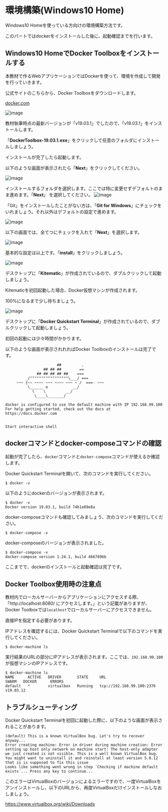 # 環境構築(Windows10 Home)
Windows10 Homeを使っている方向けの環境構築方法です。

このパートではdockerをインストールした後に、起動確認までを行います。

## Windows10 HomeでDocker Toolboxをインストールする
本教材で作るWebアプリケーションではDockerを使って、環境を作成して開発を行っていきます。

公式サイトのこちらから、Docker Toolboxをダウンロードします。

[docker.com](https://github.com/docker/toolbox/releases)

![image](https://gyazo.com/19b7bd18e13b64bad0658e9e6f896d30.png)

教材執筆時点の最新バージョンが「v19.03.1」でしたので、「v19.03.1」をインストールします。

「**DockerToolbox-19.03.1.exe**」をクリックして任意のフォルダにインストールしましょう。

インストールが完了したら起動します。

以下のような画面が表示されたら「**Next**」をクリックしてください。

![image](https://gyazo.com/aa88559019dc2f710c1ce746f5cade67.png)

インストールするフォルダを選択します。ここでは特に変更せずデフォルトのまま進めます。「**Next**」
を選択してください。
![image](https://gyazo.com/c5c3e2c15eeafc2782ca885e6594a5ac.png)

「Git」をインストールしたことがない方は、「**Git for Windows**」にチェックをいれましょう。それ以外はデフォルトの設定で進めます。

![image](https://gyazo.com/4a90d106273b7953b0400009093f91df.png)

以下の画面では、全てつにチェックを入れて「**Next**」を選択します。

![image](https://gyazo.com/062e4c6834ec03807f01bca16ec4d2df)

基本的な設定は以上です。「**install**」をクリックしましょう。

![image](https://gyazo.com/099fe9c9c7aaefc8b8b36fe998020384.png)

 デスクトップに「**Kitematic**」が作成されているので、ダブルクリックして起動しましょう。
 
Kitematicを初回起動した場合、Docker仮想マシンが作成されます。

100%になるまで少し待ちましょう。

 ![image](https://gyazo.com/be491576b5b1b79e939ba5dc153e738a)

 デスクトップに「**Docker Quickstart Terminal**」が作成されているので、ダブルクリックして起動しましょう。
 
 初回の起動には少々時間がかかります。
 
 以下のような画面が表示されれればDocker Toolboxのインストールは完了です。
 
 ```
                        ##         .
                  ## ## ##        ==
               ## ## ## ## ##    ===
           /"""""""""""""""""\___/ ===
      ~~~ {~~ ~~~~ ~~~ ~~~~ ~~~ ~ /  ===- ~~~
           \______ o           __/
             \    \         __/
              \____\_______/

docker is configured to use the default machine with IP 192.168.99.100
For help getting started, check out the docs at https://docs.docker.com


Start interactive shell
 ```

## dockerコマンドとdocker-composeコマンドの確認

起動が完了したら、`docker`コマンドと`docker-compose`コマンドが使えるか確認します。

Docker Quickstart Terminalを開いて、次のコマンドを実行してください。

```
$ docker -v
```

以下のようにdockerのバージョンが表示されます。

```
$ docker -v
Docker version 19.03.1, build 74b1e89e8a
```

docker-composeコマンドも確認してみましょう、次のコマンドを実行してください。

```
$ docker-compose -v
```

docker-composeのバージョンが表示されました。

```
$ docker-compose -v
docker-compose version 1.24.1, build 4667896b
```

ここまでで、dockerのインストールと起動確認は完了です。

## Docker Toolbox使用時の注意点
教材内でローカルサーバーからアプリケーションにアクセスする際、「http://localhost:8080/ にアクセスします。」という記載がありますが、Docker Toolboxでは`localhost`でローカルサーバーにアクセスできません。

直接IPを指定する必要があります。

IPアドレスを確認するには、Docker Quickstart Terminalで以下のコマンドを実行してください。

```
$ docker-machine ls
```

実行結果のURLの部分にIPアドレスが表示されます。ここでは、`192.168.99.100`が仮想マシンのIPアドレスです。
```
$ docker-machine ls
NAME      ACTIVE   DRIVER       STATE     URL                         SWARM   DOCKER      ERRORS
default   *        virtualbox   Running   tcp://192.168.99.100:2376           v19.03.12
```


## トラブルシューティング

Docker Quickstart Terminalを初回に起動した際に、以下のような画面が表示されることがあります。

```
(default) This is a known VirtualBox bug. Let's try to recover anyway...
Error creating machine: Error in driver during machine creation: Error setting up host only network on machine start: The host-only adapter we just created is not visible. This is a well known VirtualBox bug. You might want to uninstall it and reinstall at least version 5.0.12 that is is supposed to fix this issue
Looks like something went wrong in step ´Checking if machine default exists´... Press any key to continue...
```

このエラーはVirtualBoxのバージョンによるエラーですので、一度VirtualBoxをアンインストールし、以下のURLから、再度VirtualBoxだけインストールしなおしましょう。

https://www.virtualbox.org/wiki/Downloads
